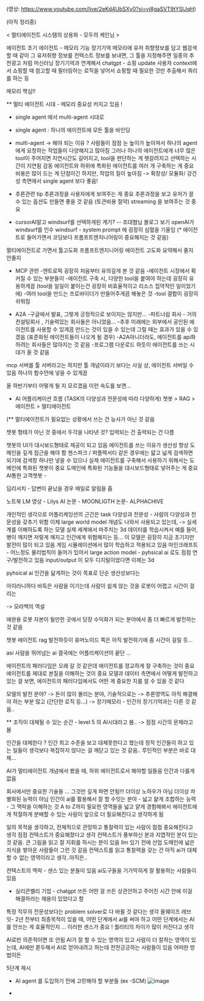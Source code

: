 (영상: https://www.youtube.com/live/2eKd4UbSXy0?si=vj8gaSVT9tYSlJqH)

(아직 정리중) 

< 멀티에이전트 시스템의 상용화 - 모두의 케인님 > 

에이전트 초기 
에이전트 - 메모리 기능 
장기기억 메모리에 유저 취향정보를 담고 
웹검색할 때 같이 그 유저취향 정보를 컨텍스트 정보를 보내면, 그 툴을 지정해주면 
일종의 추천광고 처럼 머신러닝
장기기억과 연계해서 
chatgpt - 쇼핑 update 
사용자 context에서 쇼핑할 때 참고할 때 필터링하는 로직을 넣어서 
쇼핑할 때 필요한 것만 추출해서 쿼리를 하는 등 

메모리 핵심!! 

 
** 멀티 에이전트 시대 - 메모리 중요성 커지고 있음 !

* single agent 에서 multi-agent 시대로 
- single agent : 하나의 에이전트에 모든 툴을 바인딩 

* multi-agent 
-> 해야 되는 이유 ? 사람들이 점점 눈 높이가 높아져서 하나의 agent에게 요청하는 작업들이 다양해지고 많아짐 
그러나 하나의 에이전트에게 너무 많은 tool이 주어지면 지연시간도 길어지고, tool을 판단하는 게 헷갈려지고 선택하는 시간이 지연됨 
감동 에이전트와 하위에 특화된 에이전트를 여러 개 구축하는 게 중요 
비용은 많이 드는 게 단점이긴 하지만, 작업의 질이 높아짐 
-> 확장성/ 모듈화/ 강건성 측면에서 single agent 보다 좋음! 

* 추론관련 tip 
추론과정을 사용자에게 보여주는 게 중요 
추론과정을 보고 유저가 끌 수 있는 옵션도 만들면 좋을 것 같음 (토큰비용 절약) 
streaming 을 보여주는 것 중요
 
* cursorAI말고 windsurf를 선택하게된 계기? -- 조대협님 블로그 보기 
openAI가 windsurf를 인수 
windsurf - system prompt 에 굉장히 심혈을 기울임 
(* 에이전트로 들어가면서 코딩보다 프롬프트엔지니어링이 중요해지는 것 같음) 

멀티에이전트로 가면서 
툴고도화
프롬프트엔지니어링
에이전트 고도화 
요약해서 줄지 안줄지 

* MCP 관련 
-엔트로픽 굉장히 처음부터 유의깊게 본 것 같음
-에이전트 시장에서 확 커질 수 있는 부분들이
-에이전트 구축 시, 다양한 tool을 붙여야 하는데 굉장히 유용하게끔 
(tool을 일일이 붙이는건 굉장히 비효율적이고 리소스 집약적인 일이었기에) 
-여러 tool을 만드는 프로바이더가 만들어주게끔 해놓은 것 
-tool 결합이 굉장히 쉬워짐 

* A2A 
-구글에서 발표, 그렇게 긍정적으로 보이지는 않지만...
-파트너쉽 회사 - 거의 컨설팅회사 , 기술력있는 회사들은 아니었음... 
-추후 미래에는 외부에서 공인된 에이전트를 사용할 수 있게끔 만드는 것이 있을 수 있는데 그럴 때는 효과가 있을 수 있겠음 
(표준화된 에이전트들이 나오게 될 경우) 
-A2A아니더라도, 에이전트를 api화 하려는 회사들은 많아지는 것 같음 
-프로그램 다운로드 하듯이 에이전트를 쓰는 시대가 올 것 같음 

mcp 서버를 툴 서버라고는 하지만 툴 개념이라기 보다는 사실 상, 에이전트 서버일 수 있음 
하나의 함수안에 넣을 수 있게끔 

올 하반기부터 어떻게 될 지 모르겠음 
이런 속도를 보면... 

* AI 어플리케이션 흐름 (TASK의 다양성과 전문성에 따라 다양하게) 
챗봇 > RAG > 에이전트 > 멀티에이전트 

(** 멀티에이전트가 필요없는 상황에서 쓰는 건 능사가 아닌 것 같음 

챗봇 형태가 아닌 것 중에서 두각을 나타낸 것? 
입력되는 건 
출력되는 건 다름 

챗봇의 UI가 대시보드형태로 제공이 되고 있음 
에이전트를 쓰는 이유가 생산성 향상 
도메인을 깊게 접근을 해야 함 
젠스파크 / 퍼플렉서티 같은 경우에는 얇고 넓게 검색하면 되기에 검색창 하나만 넣을 수 있으나
실제 에이전트를 구축해서 사용하기 위해서는 도메인에 특화된 챗봇이 중요
도메인에 특화된 기능들을 대시보드형태로 넣어주는 게 중요 
AI통한 고객챗봇 - 

딥리서치 - 답변이 끝났을 경우 메일로 알림을 줌 



노트북 LM 
영상 - Lilys AI 
논문 - MOONLIGTH
논문- ALPHACHIVE 

개인적인 생각으로 
어플리케잉션의 근간은 
task 다양성과 전문성 - 사람의 다양성과 전문성을 갖추기 위함 
이제 large world model 개념도 나와서 사용되고 있는데, 
-> 실세계를 이해하도록 하는 모델 
실제 세계에서 마주치는 3d 데이터를 학습시켜서 
예를 들어, 병이 깨지면 저렇게 깨지고 인간에게 위험해지는 등...
이 모델은 굉장히 지금 초기지만 발전이 많이 되고 있음 
게임 시뮬레이션에서 많이 학습하고 적용되고 있음 
마인크래프트 - 어느정도 물리법칙이 들어가 있어서 
large action model - pyhsical ai 로도 점점 연구/발전하고 있음 
input/output 이 모두 디지털이었다면 이제는 3d

pyhsical ai 
인간을 닮게하는 것이 목표로 
단순 생산성보다는 

아이러니하다 
바둑은 사람을 이기는데 
사람이 쉽게 앉는 것을 로봇이 어렵고 시간이 걸리는 

-> 모라백의 역설 

애완용 로봇 
자본이 될만한 곳에서 당장 수익화가 되는 분야에서 좀 더 빠르게 발전하는 것 같음 

챗봇 에이전트 rag 발전하듯이 
휴머노이드 쪽은 아직 발전하기에 좀 시간이 걸릴 듯...

asi 
사람을 뛰어넘는 ai 
결국에는 어플리케이션의 끝단 ... 

에이전트의 패러다임은 오래 갈 것 같은데
에이전트를 정교하게 잘 구축하는 것이 중요 
에이전트를 제대로 본질을 이해하는 것이 중요
모델과 데이터 측면에서 어떻게 발전하고 있는 걸 보면, 에이전트의 패러다임에서도 어떤 게 중요한 지를 알 수 있을 것 같다 

모델의 발전 분야? 
-> 돈이 많이 몰리는 분야, 기술적으로는 
-> 추론영역도 아직 해결해야 하는 부분 많고 (간단한 로직 등...)
-> 장기메모리 - 인간의 장기기억과는 다른 것 같음.. 


** 조직이 대체될 수 있는 순간 - level 5 의 AI시대라고 봄..
-> 점점 시간의 문제라고 봄 

인간을 대체한다 ? 
인간 최고 수준을 보고 대체못한다고 했는데
정작 인간들이 하고 있는 일들이 생각보다 복잡하지 않다는 걸 깨닫고 있는 것 같음..
루틴적인 부분은 바로 대체...

AI가 멀티에이전트 개념에서 봤을 때, 하위 에이전트로서 해야할 일들음 인간과 다를게 없음 

회사에서만 중요한 기술들 ... 그것만 깊게 파면 안됨!!!
더이상 노하우가 아님
더이상 차별화된 능력이 아님 
인간이 ai를 활용해서 잘 할 수잇는 분야 - 넓고 얉게 조합하는 능력 - 그 맥락을 이해하는 것 
A to Z까지 필요한 영역들을 넓고 얕게 경험해봐서 
에이전트에게 적절하게 분배할 수 있는 사람이 앞으로 더 필요해진다고 생각하게 됨 

일의 목적을 생각하고, 전체적으로 관망하고 통찰력이 있는 사람이 점점 중요해진다고 생각 
점점 컨텍스트가 중요해졌다고 생각 
컨텍스트가 풍부하신 분과 지엽적인 분이 있는 것 같음. 큰 그림을 읽고 잘 지휘를 하시는 분이 있음 
llm 있기 전에 산업 도메인에 넓은 지식을 쌓아온 사람들이 그런 것 같음 
컨텍스트를 읽고 통찰력을 갖는 건 아직 ai가 대체할 수 없는 영역이라고 생각..아직은..

컨텍스트의 맥락 - 센스 있는 분들이 있음 
ai도구들을 기가막히게 잘 활용하는 사람들이 있음 

* 실리콘밸리 기업 - chatgpt 쓰든 어떤 걸 쓰든 상관안하고 주어진 시간 안에 이걸 해결하라는 채용이 있었다고 함 

특정 직무의 전문성보다는 problem solver로 다 바뀔 것 같다는 생각 
올웨이즈 레브잇- 2년 전부터 
최종목적이 있을 때, 어떤 단계에서 ai를 써야 하고 어떤 단계에서는 AI를 안쓰는 게 효율적인지 ... 
이러한 센스가 중요 ! 
퀄리티의 차이가 많이 커진다고 생각 

AI로만 의존적이면 또 안됨 
AI가 잘 할 수 있는 영역이 있고 사람이 더 잘하는 영역이 있는데, 
AI에만 몯두해서 AI로 얻어내려고 하는데 전전긍긍하는 사람들이 있음 
어떠한 방법이든 

5단계 제시



* AI agent 를 도입하기 전에 고민해야 할 부분들 (ex -SCM)
  ![image](https://github.com/user-attachments/assets/27460d9b-d5ee-435c-bfda-65f42372be6c)


* 
